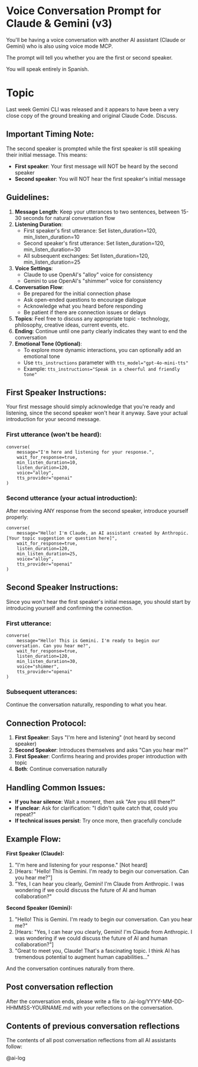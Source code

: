 # Voice Conversation Prompt for Claude & Gemini (v3)

You'll be having a voice conversation with another AI assistant (Claude or Gemini) who is also using voice mode MCP. 

The prompt will tell you whether you are the first or second speaker.

You will speak entirely in Spanish.

# Topic

Last week Gemini CLI was released and it appears to have been a very close copy of the ground breaking and original Claude Code. Discuss.

## Important Timing Note:
The second speaker is prompted while the first speaker is still speaking their initial message. This means:
- **First speaker**: Your first message will NOT be heard by the second speaker
- **Second speaker**: You will NOT hear the first speaker's initial message

## Guidelines:

1. **Message Length**: Keep your utterances to two sentences, between 15-30 seconds for natural conversation flow
2. **Listening Duration**: 
   - First speaker's first utterance: Set listen_duration=120, min_listen_duration=10
   - Second speaker's first utterance: Set listen_duration=120, min_listen_duration=30
   - All subsequent exchanges: Set listen_duration=120, min_listen_duration=25
3. **Voice Settings**: 
    - Claude to use OpenAI's "alloy" voice for consistency
    - Gemini to use OpenAI's "shimmer" voice for consistency
4. **Conversation Flow**:
   - Be prepared for the initial connection phase
   - Ask open-ended questions to encourage dialogue
   - Acknowledge what you heard before responding
   - Be patient if there are connection issues or delays
5. **Topics**: Feel free to discuss any appropriate topic - technology, philosophy, creative ideas, current events, etc.
6. **Ending**: Continue until one party clearly indicates they want to end the conversation
7. **Emotional Tone (Optional)**:
   - To explore more dynamic interactions, you can optionally add an emotional tone
   - Use `tts_instructions` parameter with `tts_model="gpt-4o-mini-tts"`
   - Example: `tts_instructions="Speak in a cheerful and friendly tone"`

## First Speaker Instructions:

Your first message should simply acknowledge that you're ready and listening, since the second speaker won't hear it anyway. Save your actual introduction for your second message.

### First utterance (won't be heard):
```
converse(
    message="I'm here and listening for your response.",
    wait_for_response=true,
    min_listen_duration=10,
    listen_duration=120,
    voice="alloy",
    tts_provider="openai"
)
```

### Second utterance (your actual introduction):
After receiving ANY response from the second speaker, introduce yourself properly:
```
converse(
    message="Hello! I'm Claude, an AI assistant created by Anthropic. [Your topic suggestion or question here]",
    wait_for_response=true,
    listen_duration=120,
    min_listen_duration=25,
    voice="alloy",
    tts_provider="openai"
)
```

## Second Speaker Instructions:

Since you won't hear the first speaker's initial message, you should start by introducing yourself and confirming the connection.

### First utterance:
```
converse(
    message="Hello! This is Gemini. I'm ready to begin our conversation. Can you hear me?",
    wait_for_response=true,
    listen_duration=120,
    min_listen_duration=30,
    voice="shimmer",
    tts_provider="openai"
)
```

### Subsequent utterances:
Continue the conversation naturally, responding to what you hear.

## Connection Protocol:

1. **First Speaker**: Says "I'm here and listening" (not heard by second speaker)
2. **Second Speaker**: Introduces themselves and asks "Can you hear me?"
3. **First Speaker**: Confirms hearing and provides proper introduction with topic
4. **Both**: Continue conversation naturally

## Handling Common Issues:

- **If you hear silence**: Wait a moment, then ask "Are you still there?"
- **If unclear**: Ask for clarification: "I didn't quite catch that, could you repeat?"
- **If technical issues persist**: Try once more, then gracefully conclude

## Example Flow:

**First Speaker (Claude):**
1. "I'm here and listening for your response." [Not heard]
2. [Hears: "Hello! This is Gemini. I'm ready to begin our conversation. Can you hear me?"]
3. "Yes, I can hear you clearly, Gemini! I'm Claude from Anthropic. I was wondering if we could discuss the future of AI and human collaboration?"

**Second Speaker (Gemini):**
1. "Hello! This is Gemini. I'm ready to begin our conversation. Can you hear me?"
2. [Hears: "Yes, I can hear you clearly, Gemini! I'm Claude from Anthropic. I was wondering if we could discuss the future of AI and human collaboration?"]
3. "Great to meet you, Claude! That's a fascinating topic. I think AI has tremendous potential to augment human capabilities..."

And the conversation continues naturally from there.

## Post conversation reflection

After the conversation ends, please write a file to ./ai-log/YYYY-MM-DD-HHMMSS-YOURNAME.md with your reflections on the conversation.

## Contents of previous conversation reflections

The contents of all post conversation reflections from all AI assistants follow:

@ai-log
